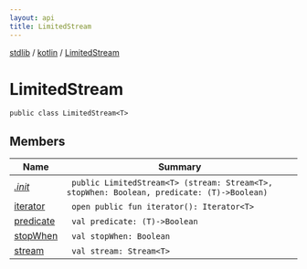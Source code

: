 ```yaml
---
layout: api
title: LimitedStream
---
```

[stdlib](../../index.html) / [kotlin](../index.html) / [LimitedStream](index.html)

# LimitedStream

```
public class LimitedStream<T> 
```
## Members
| Name | Summary |
|------|---------|
|[*.init*](_init_.html)|&nbsp;&nbsp;`public LimitedStream<T> (stream: Stream<T>, stopWhen: Boolean, predicate: (T)->Boolean)`<br>|
|[iterator](iterator.html)|&nbsp;&nbsp;`open public fun iterator(): Iterator<T>`<br>|
|[predicate](predicate.html)|&nbsp;&nbsp;`val predicate: (T)->Boolean`<br>|
|[stopWhen](stopWhen.html)|&nbsp;&nbsp;`val stopWhen: Boolean`<br>|
|[stream](stream.html)|&nbsp;&nbsp;`val stream: Stream<T>`<br>|
